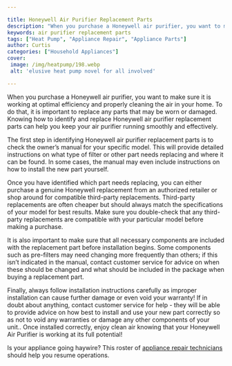 ```yaml
---

title: Honeywell Air Purifier Replacement Parts
description: "When you purchase a Honeywell air purifier, you want to make sure it is working at optimal efficiency and properly cleaning the ai...scroll on and keep learning"
keywords: air purifier replacement parts
tags: ["Heat Pump", "Appliance Repair", "Appliance Parts"]
author: Curtis
categories: ["Household Appliances"]
cover: 
 image: /img/heatpump/198.webp
 alt: 'elusive heat pump novel for all involved'

---
```


When you purchase a Honeywell air purifier, you want to make sure it is working at optimal efficiency and properly cleaning the air in your home. To do that, it is important to replace any parts that may be worn or damaged. Knowing how to identify and replace Honeywell air purifier replacement parts can help you keep your air purifier running smoothly and effectively. 

The first step in identifying Honeywell air purifier replacement parts is to check the owner’s manual for your specific model. This will provide detailed instructions on what type of filter or other part needs replacing and where it can be found. In some cases, the manual may even include instructions on how to install the new part yourself. 

Once you have identified which part needs replacing, you can either purchase a genuine Honeywell replacement from an authorized retailer or shop around for compatible third-party replacements. Third-party replacements are often cheaper but should always match the specifications of your model for best results. Make sure you double-check that any third-party replacements are compatible with your particular model before making a purchase. 

It is also important to make sure that all necessary components are included with the replacement part before installation begins. Some components such as pre-filters may need changing more frequently than others; if this isn’t indicated in the manual, contact customer service for advice on when these should be changed and what should be included in the package when buying a replacement part. 

Finally, always follow installation instructions carefully as improper installation can cause further damage or even void your warranty! If in doubt about anything, contact customer service for help - they will be able to provide advice on how best to install and use your new part correctly so as not to void any warranties or damage any other components of your unit.. Once installed correctly, enjoy clean air knowing that your Honeywell Air Purifier is working at its full potential!

Is your appliance going haywire? This roster of <a href="/pages/appliance-repair-technicians/">appliance repair technicians</a> should help you resume operations.